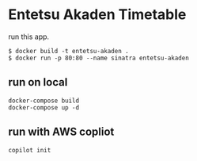 # Entetsu Akaden Timetable

run this app.

```
$ docker build -t entetsu-akaden .
$ docker run -p 80:80 --name sinatra entetsu-akaden
```

## run on local

```
docker-compose build
docker-compose up -d
```

## run with AWS copliot

```
copilot init
```